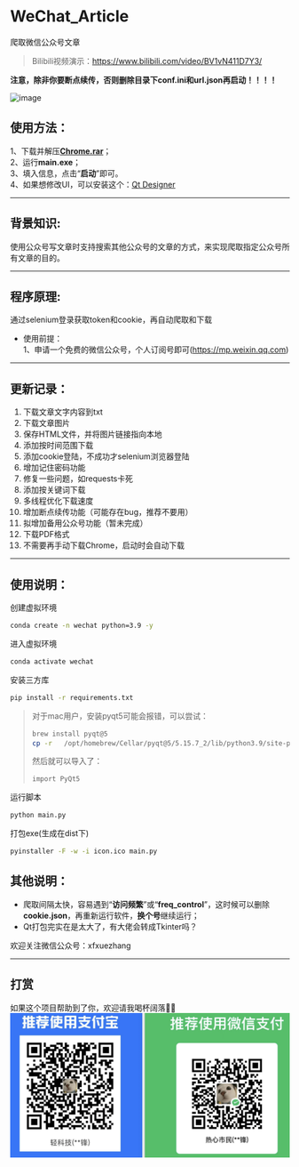 # WeChat_Article    
爬取微信公众号文章    

> Bilibili视频演示：https://www.bilibili.com/video/BV1vN411D7Y3/

**注意，除非你要断点续传，否则删除目录下conf.ini和url.json再启动！！！！**

![image](https://user-images.githubusercontent.com/31002981/217465357-d0737b23-55ec-47d3-b12c-ee8973a04291.png)


## 使用方法：     
1、下载并解压[**Chrome.rar**](https://sxf1024.lanzouo.com/iJ2Rp0mwy50j)；    
2、运行**main.exe**；    
3、填入信息，点击“**启动**”即可。    
4、如果想修改UI，可以安装这个：[Qt Designer](https://build-system.fman.io/qt-designer-download)    
****************************************************************************************************    

## 背景知识:     
使用公众号写文章时支持搜索其他公众号的文章的方式，来实现爬取指定公众号所有文章的目的。    
****************************************************************************************************    

## 程序原理:     
通过selenium登录获取token和cookie，再自动爬取和下载   
* 使用前提：   
1、申请一个免费的微信公众号，个人订阅号即可(https://mp.weixin.qq.com)      
****************************************************************************************************    

## 更新记录：
1. 下载文章文字内容到txt
2. 下载文章图片
3. 保存HTML文件，并将图片链接指向本地  
4. 添加按时间范围下载  
5. 添加cookie登陆，不成功才selenium浏览器登陆  
6. 增加记住密码功能  
7. 修复一些问题，如requests卡死  
8. 添加按关键词下载  
9. 多线程优化下载速度  
10. 增加断点续传功能（可能存在bug，推荐不要用）  
11. 拟增加备用公众号功能（暂未完成）  
12. 下载PDF格式
13. 不需要再手动下载Chrome，启动时会自动下载    
**************************************************************************************************** 

## 使用说明：
创建虚拟环境
```bash
conda create -n wechat python=3.9 -y
```

进入虚拟环境
```bash
conda activate wechat
```

安装三方库
```bash
pip install -r requirements.txt
```
> 对于mac用户，安装pyqt5可能会报错，可以尝试：
> ```bash
> brew install pyqt@5
> cp -r   /opt/homebrew/Cellar/pyqt@5/5.15.7_2/lib/python3.9/site-packages/*   /Users/songxf/miniconda3/envs/wechat/lib/python3.9/site-packages/   
> ```
> 然后就可以导入了：
> ```bash
> import PyQt5
> ```

运行脚本
```bash
python main.py
```

打包exe(生成在dist下)
```bash
pyinstaller -F -w -i icon.ico main.py
```


## 其他说明：
- 爬取间隔太快，容易遇到“**访问频繁**”或“**freq_control**”，这时候可以删除**cookie.json**，再重新运行软件，**换个号**继续运行；
- Qt打包完实在是太大了，有大佬会转成Tkinter吗？


欢迎关注微信公众号：xfxuezhang

---
## 打赏    
如果这个项目帮助到了你，欢迎请我喝杯阔落👏🏻    
![yf](yf.png)

